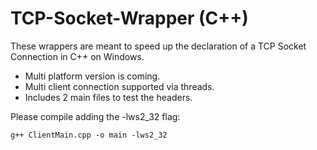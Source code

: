 # TCP-Socket-Wrapper (C++)

These wrappers are meant to speed up the declaration of a TCP Socket Connection in C++ on Windows.
- Multi platform version is coming.
- Multi client connection supported via threads.
- Includes 2 main files to test the headers.


Please compile adding the -lws2_32 flag:

	g++ ClientMain.cpp -o main -lws2_32
